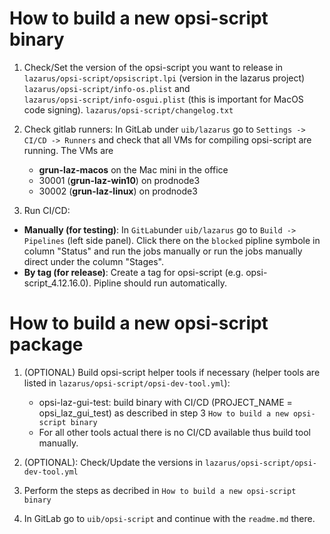 # How to build a new opsi-script binary
1. Check/Set the version of the opsi-script you want to release in
`lazarus/opsi-script/opsiscript.lpi` (version in the lazarus project)  
`lazarus/opsi-script/info-os.plist` and  
`lazarus/opsi-script/info-osgui.plist` (this is important for MacOS code signing).
`lazarus/opsi-script/changelog.txt`

2. Check gitlab runners: 
In GitLab under `uib/lazarus` go to `Settings -> CI/CD -> Runners` and check that all VMs for compiling opsi-script are running. The VMs are
    - **grun-laz-macos** on the Mac mini in the office
    - 30001 (**grun-laz-win10**) on prodnode3
    - 30002 (**grun-laz-linux**) on prodnode3

3. Run CI/CD: 
- **Manually (for testing)**: In `GitLab`under `uib/lazarus` go to `Build -> Pipelines` (left side panel). Click there on the `blocked` pipline symbole in column "Status" and run the jobs manually or run the jobs manually direct under the column "Stages". 
- **By tag (for release)**: Create a tag for opsi-script (e.g. opsi-script_4.12.16.0). Pipline should run automatically.


# How to build a new opsi-script package

1. (OPTIONAL) Build opsi-script helper tools if necessary (helper tools are listed in `lazarus/opsi-script/opsi-dev-tool.yml`):
    - opsi-laz-gui-test: build binary with CI/CD (PROJECT_NAME = opsi_laz_gui_test) as described in step 3 `How to build a new opsi-script binary`
    - For all other tools actual there is no CI/CD available thus build tool manually.

2. (OPTIONAL): Check/Update the versions in `lazarus/opsi-script/opsi-dev-tool.yml`

3. Perform the steps as decribed in `How to build a new opsi-script binary`

4. In GitLab go to `uib/opsi-script` and continue with the `readme.md` there.